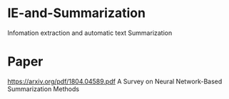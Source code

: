 # IE-and-Summarization
Infomation extraction and automatic text  Summarization

# Paper
https://arxiv.org/pdf/1804.04589.pdf A Survey on Neural Network-Based Summarization Methods
 
